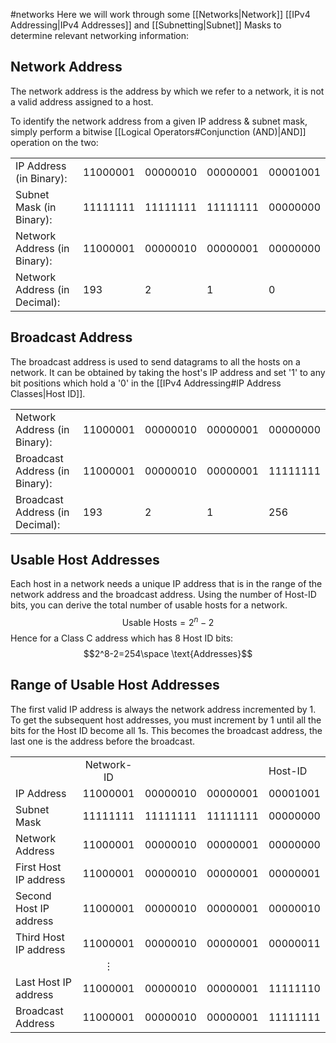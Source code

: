#networks 
Here we will work through some [[Networks|Network]] [[IPv4 Addressing|IPv4 Addresses]] and [[Subnetting|Subnet]] Masks to determine relevant networking information:

## Network Address
The network address is the address by which we refer to a network, it is not a valid address assigned to a host.

To identify the network address from a given IP address & subnet mask, simply perform a bitwise [[Logical Operators#Conjunction (AND)|AND]] operation on the two:

|                               |          |          |          |          |
| ----------------------------- | -------- | -------- | -------- | -------- |
| IP Address (in Binary):       | 11000001 | 00000010 | 00000001 | 00001001 |
| Subnet Mask (in Binary):      | 11111111 | 11111111 | 11111111 | 00000000 |
| Network Address (in Binary):  | 11000001 | 00000010 | 00000001 | 00000000 |
| Network Address (in Decimal): | 193      | 2        | 1        | 0        |

## Broadcast Address
The broadcast address is used to send datagrams to all the hosts on a network. It can be obtained by taking the host's IP address and set '1' to any bit positions which hold a '0' in the [[IPv4 Addressing#IP Address Classes|Host ID]].

|   |   |   |   |   |
|---|---|---|---|---|
|Network Address (in Binary):|11000001|00000010|00000001|00000000|
|Broadcast Address (in Binary):|11000001|00000010|00000001|11111111|
|Broadcast Address (in Decimal):|193|2|1|256|

## Usable Host Addresses
Each host in a network needs a unique IP address that is in the range of the network address and the broadcast address. Using the number of Host-ID bits, you can derive the total number of usable hosts for a network.
$$\text{Usable Hosts}=2^n-2$$
Hence for a Class C address which has 8 Host ID bits:
$$2^8-2=254\space \text{Addresses}$$
## Range of Usable Host Addresses
The first valid IP address is always the network address incremented by 1. To get the subsequent host addresses, you must increment by 1 until all the bits for the Host ID become all 1s. This becomes the broadcast address, the last one is the address before the broadcast.

|                        |            |          |          |          |
| ---------------------- |:----------:| -------- | -------- | -------- |
|                        | Network-ID |          |          | Host-ID  |
| IP Address             |  11000001  | 00000010 | 00000001 | 00001001 |
| Subnet Mask            |  11111111  | 11111111 | 11111111 | 00000000 |
| Network Address        |  11000001  | 00000010 | 00000001 |     00000000     |
| First Host IP address  |  11000001  | 00000010 | 00000001 |     00000001     |
| Second Host IP address |  11000001  | 00000010 | 00000001 |    00000010      |
| Third Host IP address  |  11000001  | 00000010 | 00000001 |    00000011      |
|                |      $\vdots$      |          |          |          |
| Last Host IP address   |  11000001  | 00000010 | 00000001 |     11111110     |
| Broadcast Address      |  11000001  | 00000010 | 00000001 |    11111111      |

